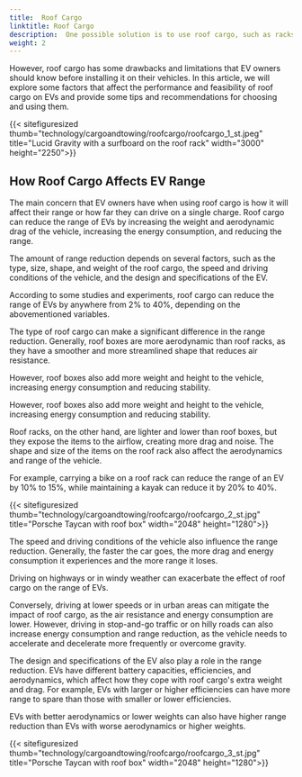 ```yaml
---
title:  Roof Cargo
linktitle: Roof Cargo
description:  One possible solution is to use roof cargo, such as racks or boxes, to increase the storage capacity of EVs. Roof cargo can help transport bulky, heavy, or irregularly shaped items such as skis, bikes, kayaks, or tents. 
weight: 2
---
```

<!-- markdownlint-disable MD033 -->

However, roof cargo has some drawbacks and limitations that EV owners should know before installing it on their vehicles.
In this article, we will explore some factors that affect the performance and feasibility of roof cargo on EVs and provide some tips and recommendations for choosing and using them.

{{< sitefiguresized thumb="technology/cargoandtowing/roofcargo/roofcargo_1_st.jpeg" title="Lucid Gravity with a surfboard on the roof rack" width="3000" height="2250">}}

## How Roof Cargo Affects EV Range

The main concern that EV owners have when using roof cargo is how it will affect their range or how far they can drive on a single charge. Roof cargo can reduce the range of EVs by increasing the weight and aerodynamic drag of the vehicle, increasing the energy consumption, and reducing the range.

The amount of range reduction depends on several factors, such as the type, size, shape, and weight of the roof cargo, the speed and driving conditions of the vehicle, and the design and specifications of the EV.

According to some studies and experiments, roof cargo can reduce the range of EVs by anywhere from 2% to 40%, depending on the abovementioned variables.

The type of roof cargo can make a significant difference in the range reduction. Generally, roof boxes are more aerodynamic than roof racks, as they have a smoother and more streamlined shape that reduces air resistance.

However, roof boxes also add more weight and height to the vehicle, increasing energy consumption and reducing stability.

However, roof boxes also add more weight and height to the vehicle, increasing energy consumption and reducing stability.

Roof racks, on the other hand, are lighter and lower than roof boxes, but they expose the items to the airflow, creating more drag and noise. The shape and size of the items on the roof rack also affect the aerodynamics and range of the vehicle.

For example, carrying a bike on a roof rack can reduce the range of an EV by 10% to 15%, while maintaining a kayak can reduce it by 20% to 40%.

{{< sitefiguresized thumb="technology/cargoandtowing/roofcargo/roofcargo_2_st.jpg" title="Porsche Taycan with roof box" width="2048" height="1280">}}

The speed and driving conditions of the vehicle also influence the range reduction. Generally, the faster the car goes, the more drag and energy consumption it experiences and the more range it loses.

Driving on highways or in windy weather can exacerbate the effect of roof cargo on the range of EVs.

Conversely, driving at lower speeds or in urban areas can mitigate the impact of roof cargo, as the air resistance and energy consumption are lower. However, driving in stop-and-go traffic or on hilly roads can also increase energy consumption and range reduction, as the vehicle needs to accelerate and decelerate more frequently or overcome gravity.

The design and specifications of the EV also play a role in the range reduction. EVs have different battery capacities, efficiencies, and aerodynamics, which affect how they cope with roof cargo's extra weight and drag. For example, EVs with larger or higher efficiencies can have more range to spare than those with smaller or lower efficiencies.

EVs with better aerodynamics or lower weights can also have higher range reduction than EVs with worse aerodynamics or higher weights.

{{< sitefiguresized thumb="technology/cargoandtowing/roofcargo/roofcargo_3_st.jpg" title="Porsche Taycan with roof box" width="2048" height="1280">}}